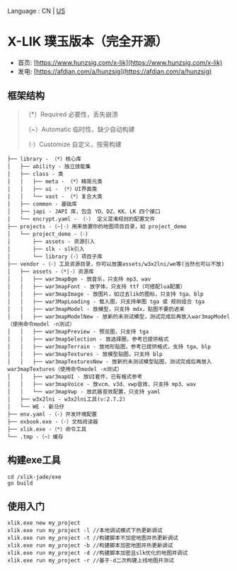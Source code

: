 Language : CN | [US](./README.en-US.md)

# X-LIK 璞玉版本（完全开源）

- 首页: [https://www.hunzsig.com/x-lik](https://www.hunzsig.com/x-lik)
- 发电: [https://afdian.com/a/hunzsig](https://afdian.com/a/hunzsig)

## 框架结构

> （*）Required 必要性，丢失崩溃
>
> （~）Automatic 临时性，缺少自动构建
>
> （·）Customize 自定义，按需构建

```text
├── library - （*）核心库
│   ├── ability - 独立技能集
│   ├── class - 类
│   │   ├── meta - （*）精简元类
│   │   ├── ui - （*）UI界面类
│   │   └── vast - （*）复合大类
│   ├── common - 基础库
│   ├── japi - JAPI 库，包含 YD、DZ、KK、LK 四个接口
│   └── encrypt.yaml - （·） 定义混淆规则的配置文件
├── projects -（~|·）用来放置你的地图项目目录，如 project_demo
│   └── project_demo -（·）
│       ├── assets - 资源引入
│       ├── slk - slk引入
│       └── library（·）项目子库
├── vendor -（·）工具资源目录，你可以放置assets/w3x2lni/we等(当然也可以不放)
│   ├── assets -（*|·）资源库
│   │   ├── war3mapBgm - 放音乐，只支持 mp3、wav
│   │   ├── war3mapFont - 放字体，只支持 ttf（可搭配lua配置）
│   │   ├── war3mapImage - 放图片，如过去lik的图标，只支持 tga、blp
│   │   ├── war3MapLoading - 载入图，只支持单图 tga 或 规则组合 tga
│   │   ├── war3mapModel - 放模型，只支持 mdx，贴图不要扔进来
│   │   ├── war3mapModelNew - 放新的未测试模型，测试完成后再放入war3mapModel（使用命令model -n测试）
│   │   ├── war3mapPreview - 预览图，只支持 tga
│   │   ├── war3mapSelection - 放选择圈，参考已提供格式
│   │   ├── war3mapTerrain - 放地形贴图，参考已提供格式，支持 tga、blp
│   │   ├── war3mapTextures - 放模型贴图，只支持 blp
│   │   ├── war3mapTexturesNew - 放新的未测试模型贴图，测试完成后再放入war3mapTextures（使用命令model -n测试）
│   │   ├── war3mapUI - 放UI套件，已有格式参考
│   │   ├── war3mapVoice - 放vcm、v3d、vwp音效，只支持 mp3、wav
│   │   └── war3mapVwp - 放武器音效配置，只支持 yaml
│   ├── w3x2lni - w3x2lni工具(v:2.7.2)
│   └── WE - 新马仔
├── env.yaml -（·）开发环境配置
├── exbook.exe -（·）文档阅读器
├── xlik.exe -（*）命令工具
└── .tmp -（~）缓存
```

## 构建exe工具

```
cd /xlik-jade/exe
go build
```

## 使用入门

```
xlik.exe new my_project
xlik.exe run my_project -l //本地调试模式下热更新调试
xlik.exe run my_project -t //构建脚本不加密地图并热更新调试
xlik.exe run my_project -b //构建脚本加密地图并热更新调试
xlik.exe run my_project -d //构建脚本加密且slk优化的地图并调试
xlik.exe run my_project -r //基于-d二次构建上线地图并测试
```